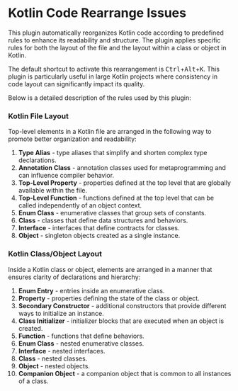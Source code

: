 # Kotlin Code Rearrange Issues

This plugin automatically reorganizes Kotlin code according to predefined rules to enhance its readability and structure. The plugin applies specific rules for both the layout of the file and the layout within a class or object in Kotlin.

The default shortcut to activate this rearrangement is <kbd>Ctrl</kbd>+<kbd>Alt</kbd>+<kbd>K</kbd>. This plugin is particularly useful in large Kotlin projects where consistency in code layout can significantly impact its quality.

Below is a detailed description of the rules used by this plugin:

### Kotlin File Layout

Top-level elements in a Kotlin file are arranged in the following way to promote better organization and readability:

1. **Type Alias** - type aliases that simplify and shorten complex type declarations.
2. **Annotation Class** - annotation classes used for metaprogramming and can influence compiler behavior.
3. **Top-Level Property** - properties defined at the top level that are globally available within the file.
4. **Top-Level Function** - functions defined at the top level that can be called independently of an object context.
5. **Enum Class** - enumerative classes that group sets of constants.
6. **Class** - classes that define data structures and behaviors.
7. **Interface** - interfaces that define contracts for classes.
8. **Object** - singleton objects created as a single instance.

### Kotlin Class/Object Layout

Inside a Kotlin class or object, elements are arranged in a manner that ensures clarity of declarations and hierarchy:

1. **Enum Entry** - entries inside an enumerative class.
2. **Property** - properties defining the state of the class or object.
3. **Secondary Constructor** - additional constructors that provide different ways to initialize an instance.
4. **Class Initializer** - initializer blocks that are executed when an object is created.
5. **Function** - functions that define behaviors.
6. **Enum Class** - nested enumerative classes.
7. **Interface** - nested interfaces.
8. **Class** - nested classes.
9. **Object** - nested objects.
10. **Companion Object** - a companion object that is common to all instances of a class.
